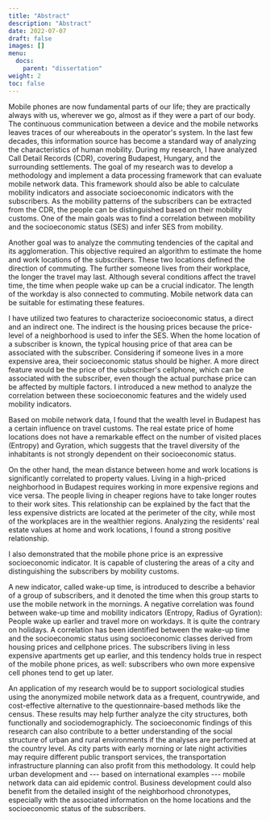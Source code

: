 ```yaml
---
title: "Abstract"
description: "Abstract"
date: 2022-07-07
draft: false
images: []
menu: 
  docs: 
    parent: "dissertation"
weight: 2
toc: false
---
```



Mobile phones are now fundamental parts of our life; they are practically always with us, wherever we go, almost as if they were a part of our body. The continuous communication between a device and the mobile networks leaves traces of our whereabouts in the operator's system. In the last few decades, this information source has become a standard way of analyzing the characteristics of human mobility. During my research, I have analyzed Call Detail Records (<span class="acronym" title="Call Detail Record">CDR</span>), covering Budapest, Hungary, and the surrounding settlements. The goal of my research was to develop a methodology and implement a data processing framework that can evaluate mobile network data. This framework should also be able to calculate mobility indicators and associate socioeconomic indicators with the subscribers. As the mobility patterns of the subscribers can be extracted from the <span class="acronym" title="Call Detail Record">CDR</span>, the people can be distinguished based on their mobility customs. One of the main goals was to find a correlation between mobility and the socioeconomic status (<span class="acronym" title="Social Economic Status">SES</span>) and infer <span class="acronym" title="Social Economic Status">SES</span> from mobility.

Another goal was to analyze the commuting tendencies of the capital and its agglomeration. This objective required an algorithm to estimate the home and work locations of the subscribers. These two locations defined the direction of commuting. The further someone lives from their workplace, the longer the travel may last. Although several conditions affect the travel time, the time when people wake up can be a crucial indicator. The length of the workday is also connected to commuting. Mobile network data can be suitable for estimating these features.

I have utilized two features to characterize socioeconomic status, a direct and an indirect one. The indirect is the housing prices because the price-level of a neighborhood is used to infer the <span class="acronym" title="Social Economic Status">SES</span>. When the home location of a subscriber is known, the typical housing price of that area can be associated with the subscriber. Considering if someone lives in a more expensive area, their socioeconomic status should be higher. A more direct feature would be the price of the subscriber's cellphone, which can be associated with the subscriber, even though the actual purchase price can be affected by multiple factors. I introduced a new method to analyze the correlation between these socioeconomic features and the widely used mobility indicators.

Based on mobile network data, I found that the wealth level in Budapest has a certain influence on travel customs. The real estate price of home locations does not have a remarkable effect on the number of visited places (Entropy) and Gyration, which suggests that the travel diversity of the inhabitants is not strongly dependent on their socioeconomic status.

On the other hand, the mean distance between home and work locations is significantly correlated to property values. Living in a high-priced neighborhood in Budapest requires working in more expensive regions and vice versa. The people living in cheaper regions have to take longer routes to their work sites. This relationship can be explained by the fact that the less expensive districts are located at the perimeter of the city, while most of the workplaces are in the wealthier regions. Analyzing the residents' real estate values at home and work locations, I found a strong positive relationship.

I also demonstrated that the mobile phone price is an expressive socioeconomic indicator. It is capable of clustering the areas of a city and distinguishing the subscribers by mobility customs.

A new indicator, called wake-up time, is introduced to describe a behavior of a group of subscribers, and it denoted the time when this group starts to use the mobile network in the mornings. A negative correlation was found between wake-up time and mobility indicators (Entropy, Radius of Gyration): People wake up earlier and travel more on workdays. It is quite the contrary on holidays. A correlation has been identified between the wake-up time and the socioeconomic status using socioeconomic classes derived from housing prices and cellphone prices. The subscribers living in less expensive apartments get up earlier, and this tendency holds true in respect of the mobile phone prices, as well: subscribers who own more expensive cell phones tend to get up later.

An application of my research would be to support sociological studies using the anonymized mobile network data as a frequent, countrywide, and cost-effective alternative to the questionnaire-based methods like the census. These results may help further analyze the city structures, both functionally and sociodemographicly. The socioeconomic findings of this research can also contribute to a better understanding of the social structure of urban and rural environments if the analyses are performed at the country level. As city parts with early morning or late night activities may require different public transport services, the transportation infrastructure planning can also profit from this methodology. It could help urban development and --- based on international examples --- mobile network data can aid epidemic control. Business development could also benefit from the detailed insight of the neighborhood chronotypes, especially with the associated information on the home locations and the socioeconomic status of the subscribers.

